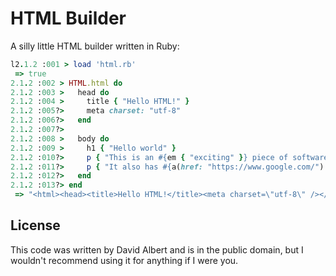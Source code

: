 # HTML Builder

A silly little HTML builder written in Ruby:

```ruby
l2.1.2 :001 > load 'html.rb'
 => true
2.1.2 :002 > HTML.html do
2.1.2 :003 >   head do
2.1.2 :004 >     title { "Hello HTML!" }
2.1.2 :005?>     meta charset: "utf-8"
2.1.2 :006?>   end
2.1.2 :007?>
2.1.2 :008 >   body do
2.1.2 :009 >     h1 { "Hello world" }
2.1.2 :010?>     p { "This is an #{em { "exciting" }} piece of software" }
2.1.2 :011?>     p { "It also has #{a(href: "https://www.google.com/") { "links" }}!"}
2.1.2 :012?>   end
2.1.2 :013?> end
 => "<html><head><title>Hello HTML!</title><meta charset=\"utf-8\" /></head><body><h1>Hello world</h1><p>This is an <em>exciting</em> piece of software</p><p>It also has <a href=\"https://www.google.com/\">links</a>!</p></body></html>"
```

## License

This code was written by David Albert and is in the public domain, but I wouldn't recommend using it for anything if I were you.
